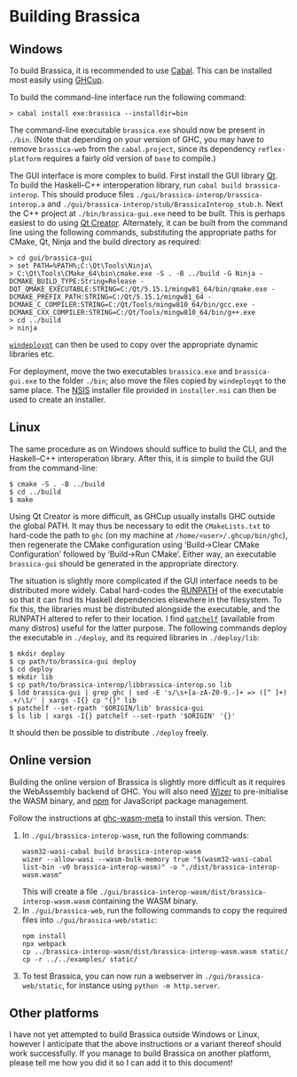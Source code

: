 # Building Brassica

## Windows

To build Brassica, it is recommended to use [Cabal](https://www.haskell.org/cabal/).
This can be installed most easily using [GHCup](https://www.haskell.org/ghcup/).

To build the command-line interface run the following command:
```
> cabal install exe:brassica --installdir=bin
```
The command-line executable `brassica.exe` should now be present in `./bin`.
(Note that depending on your version of GHC, you may have to remove `brassica-web` from the `cabal.project`,
  since its dependency `reflex-platform` requires a fairly old version of `base` to compile.)

The GUI interface is more complex to build.
First install the GUI library [Qt](https://www.qt.io/).
To build the Haskell–C++ interoperation library, run `cabal build brassica-interop`.
This should produce files `./gui/brassica-interop/brassica-interop.a` and `./gui/brassica-interop/stub/BrassicaInterop_stub.h`.
Next the C++ project at `./bin/brassica-gui.exe` need to be built.
This is perhaps easiest to do using [Qt Creator](https://www.qt.io/product/development-tools).
Alternately, it can be built from the command line using the following commands,
  substituting the appropriate paths for CMake, Qt, Ninja and the build directory as required:
```
> cd gui/brassica-gui
> set PATH=%PATH%;C:\Qt\Tools\Ninja\
> C:\Qt\Tools\CMake_64\bin\cmake.exe -S . -B ../build -G Ninja -DCMAKE_BUILD_TYPE:String=Release -DQT_QMAKE_EXECUTABLE:STRING=C:/Qt/5.15.1/mingw81_64/bin/qmake.exe -DCMAKE_PREFIX_PATH:STRING=C:/Qt/5.15.1/mingw81_64 -DCMAKE_C_COMPILER:STRING=C:/Qt/Tools/mingw810_64/bin/gcc.exe -DCMAKE_CXX_COMPILER:STRING=C:/Qt/Tools/mingw810_64/bin/g++.exe
> cd ../build
> ninja
```
[`windeployqt`](https://doc.qt.io/qt-5/windows-deployment.html) can then be used to copy over the appropriate dynamic libraries etc.

For deployment, move the two executables `brassica.exe` and `brassica-gui.exe` to the folder `./bin`;
  also move the files copied by `windeployqt` to the same place.
The [NSIS](https://nsis.sourceforge.io/Main_Page) installer file provided in `installer.nsi` can then be used to create an installer.

## Linux


The same procedure as on Windows should suffice to build the CLI, and the Haskell–C++ interoperation library.
After this, it is simple to build the GUI from the command-line:
```
$ cmake -S . -B ../build
$ cd ../build
$ make
```
Using Qt Creator is more difficult, as GHCup usually installs GHC outside the global PATH.
It may thus be necessary to edit the `CMakeLists.txt` to hard-code the path to `ghc`
  (on my machine at `/home/<user>/.ghcup/bin/ghc`),
  then regenerate the CMake configuration using ‘Build→Clear CMake Configuration’ followed by ‘Build→Run CMake’.
Either way, an executable `brassica-gui` should be generated in the appropriate directory.

The situation is slightly more complicated if the GUI interface needs to be distributed more widely.
Cabal hard-codes the [RUNPATH](https://en.wikipedia.org/wiki/Rpath) of the executable
  so that it can find its Haskell dependencies elsewhere in the filesystem.
To fix this, the libraries must be distributed alongside the executable, and the RUNPATH altered to refer to their location.
I find [`patchelf`](https://github.com/NixOS/patchelf) (available from many distros) useful for the latter purpose.
The following commands deploy the executable in `./deploy`, and its required libraries in `./deploy/lib`:

```
$ mkdir deploy
$ cp path/to/brassica-gui deploy
$ cd deploy
$ mkdir lib
$ cp path/to/brassica-interop/libbrassica-interop.so lib
$ ldd brassica-gui | grep ghc | sed -E 's/\s+[a-zA-Z0-9.-]+ => ([^ ]+) .+/\1/' | xargs -I{} cp "{}" lib
$ patchelf --set-rpath '$ORIGIN/lib' brassica-gui
$ ls lib | xargs -I{} patchelf --set-rpath '$ORIGIN' '{}'
```

It should then be possible to distribute `./deploy` freely.

## Online version

Building the online version of Brassica is slightly more difficult as it requires the WebAssembly backend of GHC.
You will also need [Wizer](https://github.com/bytecodealliance/wizer) to pre-initialise the WASM binary,
  and [npm](https://www.npmjs.com/) for JavaScript package management.

Follow the instructions at [ghc-wasm-meta](https://gitlab.haskell.org/ghc/ghc-wasm-meta) to install this version.
Then:

1. In `./gui/brassica-interop-wasm`, run the following commands:
   ```
   wasm32-wasi-cabal build brassica-interop-wasm
   wizer --allow-wasi --wasm-bulk-memory true "$(wasm32-wasi-cabal list-bin -v0 brassica-interop-wasm)" -o "./dist/brassica-interop-wasm.wasm"
   ```
   This will create a file `./gui/brassica-interop-wasm/dist/brassica-interop-wasm.wasm` containing the WASM binary.
2. In `./gui/brassica-web`, run the following commands to copy the required files into `./gui/brassica-web/static`:
   ```
   npm install
   npx webpack
   cp ../brassica-interop-wasm/dist/brassica-interop-wasm.wasm static/
   cp -r ../../examples/ static/
   ```
3. To test Brassica, you can now run a webserver in `./gui/brassica-web/static`,
     for instance using `python -m http.server`.

## Other platforms

I have not yet attempted to build Brassica outside Windows or Linux,
  however I anticipate that the above instructions or a variant thereof should work successfully.
If you manage to build Brassica on another platform,
  please tell me how you did it so I can add it to this document!
